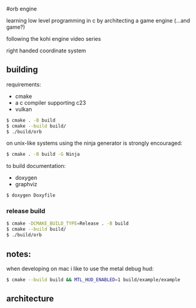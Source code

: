 #orb engine

learning low level programming in c by architecting a game engine (...and game?)

following the kohi engine video series

right handed coordinate system

## building

requirements:
- cmake
- a c compiler supporting c23
- vulkan

```sh
$ cmake . -B build
$ cmake --build build/
$ ./build/orb
```

on unix-like systems using the ninja generator is strongly encouraged:

```sh
$ cmake . -B build -G Ninja
```

to build documentation:
- doxygen
- graphviz

```sh
$ doxygen Doxyfile
```

### release build

```sh
$ cmake -DCMAKE_BUILD_TYPE=Release . -B build
$ cmake --build build/
$ ./build/orb
```

## notes:

when developing on mac i like to use the metal debug hud:

```sh
$ cmake --build build && MTL_HUD_ENABLED=1 build/example/example
```

## architecture
